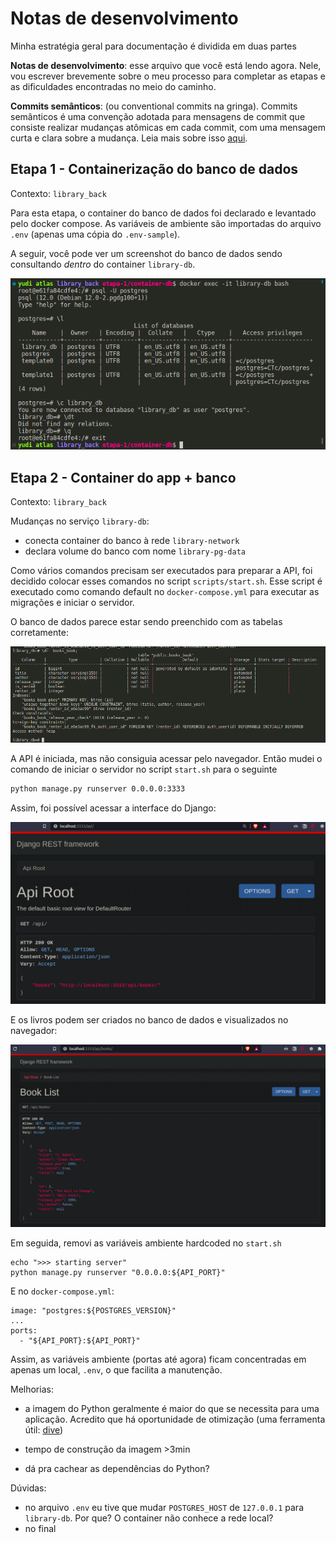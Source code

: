 # Notas de desenvolvimento

Minha estratégia geral para documentação é dividida em duas partes

**Notas de desenvolvimento**: esse arquivo que você está lendo agora. Nele, vou
escrever brevemente sobre o meu processo para completar as etapas e as 
dificuldades encontradas no meio do caminho.

**Commits semânticos**: (ou conventional commits na gringa). Commits semânticos
é uma convenção adotada para mensagens de commit que consiste realizar mudanças
atômicas em cada commit, com uma mensagem curta e clara sobre a mudança. Leia
mais sobre isso [aqui](https://conventionalcommits.org/).


## Etapa 1 - Containerização do banco de dados

Contexto: `library_back`

Para esta etapa, o container do banco de dados foi declarado e levantado pelo
docker compose. As variáveis de ambiente são importadas do arquivo `.env` (apenas 
uma cópia do `.env-sample`).

A seguir, você pode ver um screenshot do banco de dados sendo
consultando _dentro_ do container `library-db`.

![Banco de dados postgres rodando dentro do container](docs/estapa-1.png)


## Etapa 2 - Container do app + banco

Contexto: `library_back`

Mudanças no serviço `library-db`:

- conecta container do banco à rede `library-network`
- declara volume do banco com nome `library-pg-data`

Como vários comandos precisam ser executados para preparar a API, foi decidido
colocar esses comandos no script `scripts/start.sh`. Esse script é executado como
comando default no `docker-compose.yml` para executar as migrações e iniciar o servidor.

O banco de dados parece estar sendo
preenchido com as tabelas corretamente:

![Banco de dados com tabelas](docs/etapa-2-db.png)

A API é iniciada, mas não consiguia acessar pelo navegador. Então mudei o comando de iniciar o servidor no script `start.sh` para o seguinte

```sh
python manage.py runserver 0.0.0.0:3333
```

Assim, foi possível acessar a interface do Django:

![API do django](docs/etapa-2-api-navegador.png)

E os livros podem ser criados no banco de dados e visualizados no navegador:

![Exemplo de livros criados no banco de dados](docs/etapa-2-api-livros.png)

Em seguida, removi as variáveis ambiente hardcoded no `start.sh` 

    echo ">>> starting server"
    python manage.py runserver "0.0.0.0:${API_PORT}"

E no `docker-compose.yml`:

    image: "postgres:${POSTGRES_VERSION}"
    ...
    ports:
      - "${API_PORT}:${API_PORT}"

Assim, as variáveis ambiente (portas até agora) ficam concentradas em apenas
um local, `.env`, o que facilita a manutenção.

Melhorias: 

<!-- TODO: fazer essas melhorias aqui -->
- a imagem do Python geralmente é maior do que se necessita para uma aplicação.
Acredito que há oportunidade de otimização (uma ferramenta útil: 
[dive](https://github.com/wagoodman/dive))
<!-- TODO: fazer essas melhorias aqui -->
- tempo de construção da imagem >3min
<!-- TODO: fazer essas melhorias aqui -->
- dá pra cachear as dependências do Python?


Dúvidas:

- no arquivo `.env` eu tive que mudar `POSTGRES_HOST` de `127.0.0.1` 
para `library-db`. Por que? O container não conhece a rede local?
- no final

